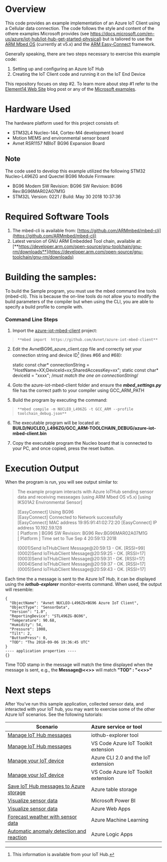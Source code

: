 # Overview
This code provides an example implementation of an Azure IoT Client using a Cellular data connection.  The code follows the style and content of the othere examples Microsoft provides (see https://docs.microsoft.com/en-us/azure/iot-hub/iot-hub-get-started-physical) but is taliored to use the [ARM Mbed OS](https://github.com/ARMmbed/mbed-os) (currently at v5.x) and the [ARM Easy-Connect](https://github.com/ARMmbed/easy-connect) framework. 

Generally speaking, there are two steps necessary to exercise this example code:
1. Setting up and configuring an Azure IoT Hub
2. Creating the IoT Client code and running it on the IoT End Device

This repository focues on step #2.  To learn more about step #1 refer to the [Element14 Web Site](https://www.element14.com/community/groups/mbed/blog/2018/09/21/implementing-an-azure-iot-client-using-the-mbed-os-part-1) blog post or any of the [Microsoft examples](https://docs.microsoft.com/en-us/azure/iot-hub/iot-hub-get-started-physical).


# Hardware Used
The hardware platform used for this project consists of:

* STM32L4 Nucleo-144, Cortex-M4 development board
* Motion MEMS and environmental sensor board
* Avnet RSR1157 NBIoT BG96 Expansion Board

## Note
  The code used to develop this example utilized the following STM32 Nucleo-L496ZG and Quectel BG96 Module Firmware:

 -  BG96 Modem SW Revision: BG96 SW Revision: BG96 Rev:BG96MAR02A07M1G
 -  STM32L Version: 0221 / Build: May 30 2018 10:37:36

# Required Software Tools
1.  The mbed-cli is available from: [https://github.com/ARMmbed/mbed-cli](https://github.com/ARMmbed/mbed-cli)
2.  Latest version of GNU ARM Embedded Tool chain, available at: [**https://developer.arm.com/open-source/gnu-toolchain/gnu-rm/downloads**](https://developer.arm.com/open-source/gnu-toolchain/gnu-rm/downloads)

# Building the samples:
To build the Sample program, you must use the mbed command line tools (mbed-cli). This is because the on-line tools do not allow you to modify the build parameters of the compiler but when using the CLI, you are able to specify a build profile to compile with.
###  Command Line Steps
1.  Import the [azure-iot-mbed-client](https://github.com/Avnet/azure-iot-mbed-client)  project:  
>     **mbed import  https://github.com/Avnet/azure-iot-mbed-client**

2. Edit the AvnetBG96_azure_client.cpp file and correctly set your connection string and device ID[^1] (lines #66 and #68):

    static const char* connectionString = "HostName=XX;DeviceId=xx;SharedAccessKey=xx";
    static const char* deviceId = "xxxx"; /*must match the one on connectionString*/

[^1]:	This information is available from your IoT Hub.
 

4.  Goto the azure-iot-mbed-client folder and ensure the ***mbed_settings.py*** file has the correct path to your compiler using GCC_ARM_PATH 

5.  Build the program by executing the command: 
>     **mbed compile -m NUCLEO_L496ZG -t GCC_ARM --profile toolchain_debug.json**

6.  The executable program will be located at: **BUILD/NUCLEO_L496ZG/GCC_ARM-TOOLCHAIN_DEBUG/azure-iot-mbed-client.bin** 

7.  Copy the executable program the Nucleo board that is connected to your PC, and once copied, press the reset button.
# Execution Output
When the program is run, you will see output similar to:
> 
> The example program interacts with Azure IoTHub sending sensor data
> and receiving messeages (using ARM Mbed OS v5.x) [using IKS01A2
> Environmental Sensor]
> 
> [EasyConnect] Using BG96  
> [EasyConnect] Connected to Network successfully  
> [EasyConnect] MAC address 19:95:91:41:02:72:20
> [EasyConnect] IP address 10.192.59.128  
> [ Platform  ] BG96 SW Revision: BG96 Rev:BG96MAR02A07M1G  
> [ Platform  ] Time set to Tue Sep 4 20:59:13 2018
> 
> (0001)Send IoTHubClient Message@20:59:13 - OK. [RSSI=99]  
> (0002)Send IoTHubClient Message@20:59:25 - OK. [RSSI=17]  
> (0003)Send IoTHubClient Message@20:59:31 - OK. [RSSI=17]  
> (0004)Send IoTHubClient Message@20:59:37 - OK. [RSSI=17]  
> (0005)Send IoTHubClient Message@20:59:43 - OK. [RSSI=17]

Each time the a message is sent to the Azure IoT Hub, it can be displayed using the ***iothub-explorer*** monitor-events  command.  When used, the output will resemble:

    {
      "ObjectName": "Avnet NUCLEO-L496ZG+BG96 Azure IoT Client",
      "ObjectType": "SensorData",
      "Version": "1.0",
      "ReportingDevice": "STL496ZG-BG96",
      "Temperature": 90.68,
      "Humidity": 54,
      "Pressure": 1008,
      "Tilt": 2,
      "ButtonPress": 0,
      "TOD": "Thu 2018-09-06 19:36:45 UTC"
    }
    ---- application properties ----
    {}
Time TOD stamp in the message will match the time displayed when the message is sent, e.g., the **Message@<<>>** will match **"TOD" : "<<>>"**

# Next steps
After You’ve run this sample application, collected sensor data, and interacted with your IoT hub, you may want to exercise some of the other Azure IoT scenarios.  See the following tutorials:

|Scenario                                  | Azure service or tool               |
|----------------------------------------  |:----------------------------------- |
|[Manage IoT Hub messages]( https://docs.microsoft.com/en-us/azure/iot-hub/iot-hub-explorer-cloud-device-messaging)                  | iothub-explorer tool                |
|[Manage IoT Hub messages](https://docs.microsoft.com/en-us/azure/iot-hub/iot-hub-vscode-iot-toolkit-cloud-device-messaging)                   | VS Code Azure IoT Toolkit extension |
|[Manage your IoT device](https://docs.microsoft.com/en-us/azure/iot-hub/iot-hub-device-management-iot-extension-azure-cli-2-0)                    | Azure CLI 2.0 and the IoT extension |
|[Manage your IoT device](https://docs.microsoft.com/en-us/azure/iot-hub/iot-hub-device-management-iot-toolkit)                    | VS Code Azure IoT Toolkit extension |
|[Save IoT Hub messages to Azure storage]()    | Azure table storage                 |   
|[Visualize sensor data](https://docs.microsoft.com/en-us/azure/iot-hub/iot-hub-live-data-visualization-in-power-bi)                     | Microsoft Power BI                  |
|[Visualize sensor data](https://docs.microsoft.com/en-us/azure/iot-hub/iot-hub-live-data-visualization-in-web-apps)                     | Azure Web Apps                      |
|[Forecast weather with sensor data](https://docs.microsoft.com/en-us/azure/iot-hub/iot-hub-weather-forecast-machine-learning)         | Azure Machine Learning              |
|[Automatic anomaly detection and reaction](https://docs.microsoft.com/en-us/azure/iot-hub/iot-hub-monitoring-notifications-with-azure-logic-apps)  | Azure Logic Apps                    |




